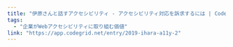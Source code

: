 ```yaml
---
title: "伊原さんと話すアクセシビリティ - アクセシビリティ対応を訴求するには | CodeGrid"
tags:
  - "企業がWebアクセシビリティに取り組む価値"
link: "https://app.codegrid.net/entry/2019-ihara-a11y-2"
---
```

